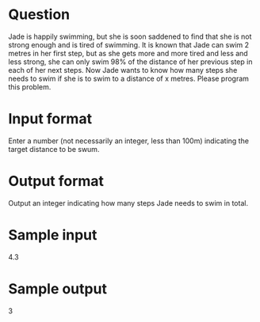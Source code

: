 # Question

Jade is happily swimming, but she is soon saddened to find that she is not strong enough and is tired of swimming. It is known that Jade can swim 2 metres in her first step, but as she gets more and more tired and less and less strong, she can only swim 98% of the distance of her previous step in each of her next steps. Now Jade wants to know how many steps she needs to swim if she is to swim to a distance of x metres. Please program this problem.

# Input format

Enter a number (not necessarily an integer, less than 100m) indicating the target distance to be swum.

# Output format

Output an integer indicating how many steps Jade needs to swim in total.

# Sample input

4.3

# Sample output

3
